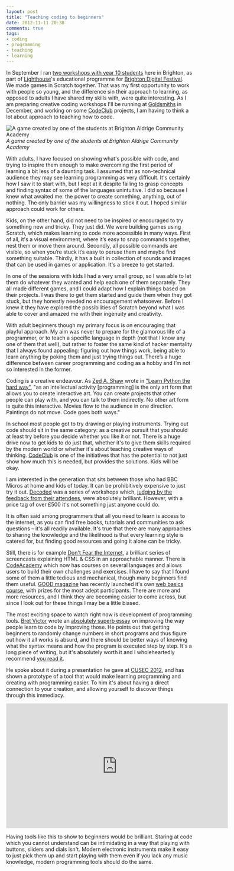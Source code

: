 ```yaml
---
layout: post
title: "Teaching coding to beginners"
date: 2012-11-11 20:38
comments: true
tags: 
- coding
- programming
- teaching
- learning
---
```

In September I ran [two workshops with year 10 students][13] here in Brighton, as part of [Lighthouse][12]'s educational programme for [Brighton Digital Festival][14]. We made games in Scratch together. That was my first opportunity to work with people so young, and the difference sin their approach to learning, as opposed to adults I have shared my skills with, were quite interesting. As I am preparing creative coding workshops I'll be running at [Goldsmiths][17] in December, and working on some [CodeClub][18] projects, I am having to think a lot about approach to teaching how to code.

![A game created by one of the students at Brighton Aldrige Community Academy](/images/scratch.jpg)
_A game created by one of the students at Brighton Aldrige Community Academy_

With adults, I have focused on showing what's possible with code, and trying to inspire them enough to make overcoming the first period of learning a bit less of a daunting task. I assumed that as non-technical audience they may see learning programming as very difficult. It's certainly how I saw it to start with, but I kept at it despite failing to grasp concepts and finding syntax of some of the languages unintuitive. I did so because I knew what awaited me: the power to create something, anything, out of nothing. The only barrier was my willingness to stick it out. I hoped similar approach could work for others.

Kids, on the other hand, did not need to be inspired or encouraged to try something new and tricky. They just did. We were building games using Scratch, which makes learning to code more accessible in many ways. First of all, it's a visual environment, where it’s easy to snap commands together, nest them or move them around. Secondly, all possible commands are visible, so when you’re stuck it’s easy to peruse them and maybe find something suitable. Thirdly, it has a built in collection of sounds and images that can be used in games or application. It's a breeze to get started.

In one of the sessions with kids I had a very small group, so I was able to let them do whatever they wanted and help each one of them separately. They all made different games, and I could adapt how I explain things based on their projects. I was there to get them started and guide them when they got stuck, but they honestly needed no encouragement whatsoever. Before I knew it they have explored the possibilities of Scratch beyond what I was able to cover and amazed me with their ingenuity and creativity. 

With adult beginners though my primary focus is on encouraging that playful approach. My aim was never to prepare for the glamorous life of a programmer, or to teach a specific language in depth (not that I know any one of them that well), but rather to foster the same kind of hacker mentality that I always found appealing: figuring out how things work, being able to learn anything by poking them and just trying things out. There’s a huge difference between career programming and coding as a hobby and I’m not so interested in the former. 

Coding is a creative endeavour. As [Zed A. Shaw][10] wrote in ["Learn Python the hard way"][11], "as an intellectual activity [programming] is the only art form that allows you to create interactive art. You can create projects that other people can play with, and you can talk to them indirectly. No other art form is quite this interactive. Movies flow to the audience in one direction. Paintings do not move. Code goes both ways."

In school most people got to try drawing or playing instruments. Trying out code should sit in the same category: as a creative pursuit that you should at least try before you decide whether you like it or not. There is a huge drive now to get kids to do just that, whether it's to give them skills required by the modern world or whether it's about teaching creative ways of thinking. [CodeClub][18] is one of the initiatives that has the potential to not just show how much this is needed, but provides the solutions. Kids will be okay. 

I am interested in the generation that sits between those who had BBC Micros at home and kids of today. It can be prohibitively expensive to just try it out. [Decoded][15] was a series of workshops which, [judging by the feedback from their attendees][16], were absolutely brilliant. However, with a price tag of over £500 it's not something just anyone could do.

It is often said among programmers that all you need to learn is access to the internet, as you can find free books, tutorials and communities to ask questions – it's all readily available. It's true that there are many approaches to sharing the knowledge and the likelihood is that every learning style is catered for, but finding good resources and going it alone can be tricky.

Still, there is for example [Don't Fear the Internet][3], a brilliant series of screencasts explaining HTML & CSS in an approachable manner. There is [CodeAcademy][4] which now has courses on several languages and allows users to build their own challenges and exercises. I have to say that I found some of them a little tedious and mechanical, though many beginners find them useful. [GOOD magazine][6] has recently launched it's own [web basics course][5], with prizes for the most adept participants. There are more and more resources, and I think they are becoming easier to come across, but since I look out for these things I may be a little biased.

The most exciting space to watch right now is development of programming tools. [Bret Victor][1] wrote an [absolutely superb essay][2] on improving the way people learn to code by improving those. He points out that getting beginners to randomly change numbers in short programs and thus figure out how it all works is absurd, and there should be better ways of knowing what the syntax means and how the program is executed step by step. It's a long piece of writing, but it's absolutely worth it and I wholeheartedly recommend [you read it][2].

He spoke about it during a presentation he gave at [CUSEC 2012][9], and has shown a prototype of a tool that would make learning programming and creating with programming easier. To him it's about having a direct connection to your creation, and allowing yourself to discover things through this immediacy.

<iframe src="http://player.vimeo.com/video/36579366?byline=0&amp;badge=0" width="600" height="337" frameborder="0">  </iframe>

Having tools like this to show to beginners would be brilliant. Staring at code which you cannot understand can be intimidating in a way that playing with buttons, sliders and dials isn't. Modern electronic instruments make it easy to just pick them up and start playing with them even if you lack any music knowledge, modern programming tools should do the same.


[1]: http://worrydream.com/
[2]: http://worrydream.com/LearnableProgramming/
[3]: http://www.dontfeartheinternet.com/
[4]: http://www.codecademy.com/
[5]: http://cfg.good.is/home
[6]: http://www.good.is/
[7]: https://github.com/
[8]: http://training.github.com/web/free-classes/
[9]: http://2012.cusec.net/
[10]: http://zedshaw.com/
[11]: http://learnpythonthehardway.org/book/
[12]: http://lighthouse.org.uk/
[13]: http://lighthouse.org.uk/programme/schools-workshop-with-natalia-buckley
[14]: http://2012.brightondigitalfestival.co.uk/
[15]: http://decoded.co/
[16]: http://decoded.co/testimonials/
[17]: http://www.gold.ac.uk/
[18]: http://www.codeclub.org.uk/
